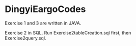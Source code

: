 # DingyiEargoCodes
Exercise 1 and 3 are written in JAVA.

Exercise 2 in SQL. Run Exercise2tableCreation.sql first, then Exercise2query.sql.
